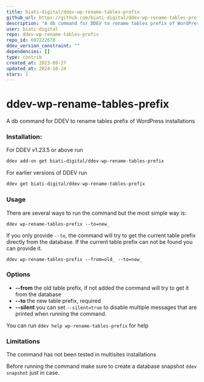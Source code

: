 ```yaml
---
title: biati-digital/ddev-wp-rename-tables-prefix
github_url: https://github.com/biati-digital/ddev-wp-rename-tables-prefix
description: "A db command for DDEV to rename tables prefix of WordPress installations"
user: biati-digital
repo: ddev-wp-rename-tables-prefix
repo_id: 697222678
ddev_version_constraint: ""
dependencies: []
type: contrib
created_at: 2023-09-27
updated_at: 2024-10-24
stars: 1
---
```


# ddev-wp-rename-tables-prefix
A db command for DDEV to rename tables prefix of WordPress installations

### Installation:

For DDEV v1.23.5 or above run

```sh
ddev add-on get biati-digital/ddev-wp-rename-tables-prefix
```

For earlier versions of DDEV run

```sh
ddev get biati-digital/ddev-wp-rename-tables-prefix
```

### Usage

There are several ways to run the command but the most simple way is:

`ddev wp-rename-tables-prefix --to=new_`

If you only provide `--to`, the command will try to get the current table prefix directly from the database. If the current table prefix can not be found you can provide it.

`ddev wp-rename-tables-prefix --from=old_ --to=new_`

### Options

- **--from** the old table prefix, if not added the command will try to get it from the database
- **--to** the new table prefix, required
- **--silent** you can set `--silent=true` to disable multiple messages that are printed when running the command.

You can run `ddev help wp-rename-tables-prefix` for help

### Limitations

The command has not been tested in multisites installations

Before running the command make sure to create a database snapshot `ddev snapshot` just in case.
